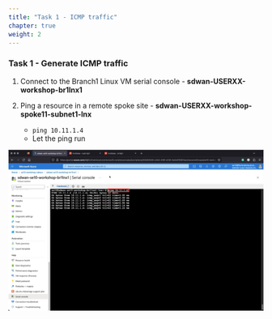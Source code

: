 ```yaml
---
title: "Task 1 - ICMP traffic"
chapter: true
weight: 2
---
```


### Task 1 - Generate ICMP traffic

1. Connect to the Branch1 Linux VM serial console - **sdwan-USERXX-workshop-br1lnx1**
1. Ping a resource in a remote spoke site - **sdwan-USERXX-workshop-spoke11-subnet1-lnx**

    * `ping 10.11.1.4`
    * Let the ping run

  ![branchtospokeping1](https://raw.githubusercontent.com/FortinetSecDevOps/technical-recipe-azure-sdwan/main/images/branchtospokeping-01.jpg)
